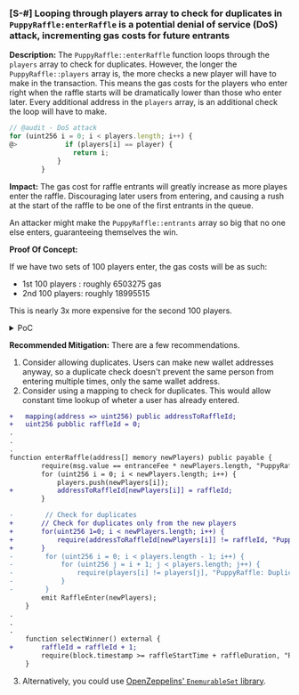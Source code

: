 ### [S-#] Looping through players array to check for duplicates in `PuppyRaffle:enterRaffle` is a potential denial of service (DoS) attack, incrementing gas costs for future entrants

**Description:** The `PuppyRaffle::enterRaffle` function loops through the `players` array to check for duplicates. However, the longer the `PuppyRaffle::players` array is, the more checks a new player will have to make in the transaction. This means the gas costs for the players who enter right when the raffle starts will be dramatically lower than those who enter later. Every additional address in the `players` array, is an additional check the loop will have to make.

```javascript
// @audit - DoS attack
for (uint256 i = 0; i < players.length; i++) {
@>            if (players[i] == player) {
                return i;
            }
        }
```

**Impact:** The gas cost for raffle entrants will greatly increase as more playes enter the raffle. Discouraging later users from entering, and causing a rush at the start of the raffle to be one of the first entrants in the queue.

An attacker might make the `PuppyRaffle::entrants` array so big that no one else enters, guaranteeing themselves the win.

**Proof Of Concept:**

If we have two sets of 100 players enter, the gas costs will be as such:
- 1st 100 players : roughly 6503275 gas
- 2nd 100 players: roughly 18995515

This is nearly 3x more expensive for the second 100 players.

<details>
<summary>PoC</summary>

```javascript
function test_DoSAttack() public {
        vm.txGasPrice(1);
        // First 100 players
        uint256 playersNum = 100;
        address[] memory players = new address[](playersNum);
        for (uint256 i = 0; i < playersNum; i++) {
            players[i] = address(i);
        }
        uint256 gasStart = gasleft();
        puppyRaffle.enterRaffle{value: entranceFee * players.length}(players);
        uint256 gasEnd = gasleft();
        uint256 gasUsedFirst = (gasStart - gasEnd) * tx.gasprice;
        console.log("Gas cost of the first 100 players:", gasUsedFirst); 

        // Next 100 players
        
        address[] memory players2 = new address[](playersNum);
        for (uint256 i = 0; i < playersNum; i++) {
            players[i] = address(i + playersNum);
        }
        uint256 gasStartsecond = gasleft();
        puppyRaffle.enterRaffle{value: entranceFee * players.length}(players);
        uint256 gasEndSecond = gasleft();
        uint256 gasUsedSecond = (gasStartsecond - gasEndSecond) * tx.gasprice;
        console.log("Gas cost of the second 100 players:", gasUsedSecond); 
        
        assertGt(gasUsedSecond, gasUsedFirst); 
        
    }
```

Output:
```javascript
Ran 1 test for test/PuppyRaffleTest.t.sol:PuppyRaffleTest
[PASS] test_DoSAttack() (gas: 25536833)
Logs:
  Gas cost of the first 100 players: 6503275
  Gas cost of the second 100 players: 18995515

Suite result: ok. 1 passed; 0 failed; 0 skipped; finished in 80.52ms (77.83ms CPU time)
```
</details>


**Recommended Mitigation:** There are a few recommendations.

1. Consider allowing duplicates. Users can make new wallet addresses anyway, so a duplicate check doesn't prevent the same person from entering multiple times, only the same wallet address.
2. Consider using a mapping to check for duplicates. This would allow constant time lookup of wheter a user has already entered. 

```diff
+   mapping(address => uint256) public addressToRaffleId;
+   uint256 pubblic raffleId = 0;
.
.
.
function enterRaffle(address[] memory newPlayers) public payable {
        require(msg.value == entranceFee * newPlayers.length, "PuppyRaffle: Must send enough to enter raffle"); //
        for (uint256 i = 0; i < newPlayers.length; i++) {
            players.push(newPlayers[i]);
+           addressToRaffleId[newPlayers[i]] = raffleId;
        }

-        // Check for duplicates
+       // Check for duplicates only from the new players
+       for(uint256 1=0; i < newPlayers.length; i++) {
+           require(addressToRaffleId[newPlayers[i]] != raffleId, "PuppyRaffle: Duplicate player");
+       }
-        for (uint256 i = 0; i < players.length - 1; i++) {
-            for (uint256 j = i + 1; j < players.length; j++) {
-                require(players[i] != players[j], "PuppyRaffle: Duplicate player");
-            }
-        }
        emit RaffleEnter(newPlayers);
    }
.
.
.
    function selectWinner() external {
+       raffleId = raffleId + 1;
        require(block.timestamp >= raffleStartTime + raffleDuration, "PuppyRaffle: Raffle not over");
    }
```

3. Alternatively, you could use [OpenZeppelins' `EnemurableSet` library](https://docs.openzeppelin.com/contracts/5.x/api/utils#EnumerableSet).